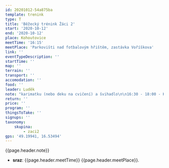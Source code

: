 ```yaml
---
id: 20201012-54a875ba
template: trenink
type: T
title: 'Běžecký trénink Žáci 2'
start: '2020-10-12'
end: '2020-10-12'
place: Kohoutovice
meetTime: '16:15'
meetPlace: 'Parkovišti nad fotbalovým hřištěm, zastávka Voříškova'
link: ''
eventTypeDescription: ''
startTime: ''
map: ''
terrain: ''
transport: ''
accomodation: ''
food: ''
leader: Luděk
note: "karimatku (nebo deku na cvičení) a švihadlo\n\n16:30 - 18:00 - Kohoutovice (Sraz na parkovišti nad fotbalovým hřištěm, zastávka Voříškova) - https://en.mapy.cz/s/jusetapave"
return: ''
price: ''
program: ''
thingsToTake: ''
signups: ''
taxonomy:
    skupina:
        - zaci2
gps: '49.19941, 16.53494'
---
```


{{page.header.note}}
* **sraz**: {{page.header.meetTime}} {{page.header.meetPlace}}.
